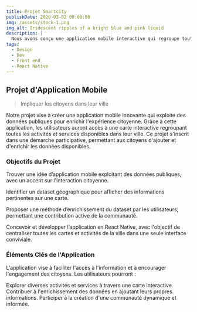 ```yaml
---
title: Projet Smartcity 
publishDate: 2020-03-02 00:00:00
img: /assets/stock-1.png
img_alt: Iridescent ripples of a bright blue and pink liquid
description: |
  Nous avons conçu une application mobile interactive qui regroupe toutes les cartes et activités de la ville, permettant aux citoyens d'explorer et d'enrichir les données publiques de leur communauté.
tags:
  - Design
  - Dev
  - Front end
  - React Native
---
```


## Projet d'Application Mobile

> Impliquer les citoyens dans leur ville

Notre projet vise à créer une application mobile innovante qui exploite des données publiques pour enrichir l'expérience citoyenne. Grâce à cette application, les utilisateurs auront accès à une carte interactive regroupant toutes les activités et services disponibles dans leur ville. Ce projet s'inscrit dans une démarche participative, permettant aux citoyens d'ajouter et d'enrichir les données disponibles.

### Objectifs du Projet


Trouver une idée d’application mobile exploitant des données publiques, avec un accent sur l'interaction citoyenne.

Identifier un dataset géographique pour afficher des informations pertinentes sur une carte.

Proposer une méthode d’enrichissement du dataset par les utilisateurs, permettant une contribution active de la communauté.

Concevoir et développer l’application en React Native, avec l'objectif de centraliser toutes les cartes et activités de la ville dans une seule interface conviviale.

### Éléments Clés de l'Application

L'application vise à faciliter l'accès à l'information et à encourager l'engagement des citoyens. Les utilisateurs pourront :

Explorer diverses activités et services à travers une carte interactive.
Contribuer à l'enrichissement des données en ajoutant leurs propres informations.
Participer à la création d'une communauté dynamique et informée.


